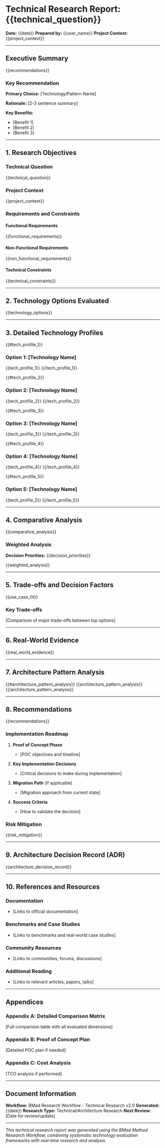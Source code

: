 # Technical Research Report: {{technical_question}}

**Date:** {{date}}
**Prepared by:** {{user_name}}
**Project Context:** {{project_context}}

---

## Executive Summary

{{recommendations}}

### Key Recommendation

**Primary Choice:** [Technology/Pattern Name]

**Rationale:** [2-3 sentence summary]

**Key Benefits:**

- [Benefit 1]
- [Benefit 2]
- [Benefit 3]

---

## 1. Research Objectives

### Technical Question

{{technical_question}}

### Project Context

{{project_context}}

### Requirements and Constraints

#### Functional Requirements

{{functional_requirements}}

#### Non-Functional Requirements

{{non_functional_requirements}}

#### Technical Constraints

{{technical_constraints}}

---

## 2. Technology Options Evaluated

{{technology_options}}

---

## 3. Detailed Technology Profiles

{{#tech_profile_1}}

### Option 1: [Technology Name]

{{tech_profile_1}}
{{/tech_profile_1}}

{{#tech_profile_2}}

### Option 2: [Technology Name]

{{tech_profile_2}}
{{/tech_profile_2}}

{{#tech_profile_3}}

### Option 3: [Technology Name]

{{tech_profile_3}}
{{/tech_profile_3}}

{{#tech_profile_4}}

### Option 4: [Technology Name]

{{tech_profile_4}}
{{/tech_profile_4}}

{{#tech_profile_5}}

### Option 5: [Technology Name]

{{tech_profile_5}}
{{/tech_profile_5}}

---

## 4. Comparative Analysis

{{comparative_analysis}}

### Weighted Analysis

**Decision Priorities:**
{{decision_priorities}}

{{weighted_analysis}}

---

## 5. Trade-offs and Decision Factors

{{use_case_fit}}

### Key Trade-offs

[Comparison of major trade-offs between top options]

---

## 6. Real-World Evidence

{{real_world_evidence}}

---

## 7. Architecture Pattern Analysis

{{#architecture_pattern_analysis}}
{{architecture_pattern_analysis}}
{{/architecture_pattern_analysis}}

---

## 8. Recommendations

{{recommendations}}

### Implementation Roadmap

1. **Proof of Concept Phase**
   - [POC objectives and timeline]

2. **Key Implementation Decisions**
   - [Critical decisions to make during implementation]

3. **Migration Path** (if applicable)
   - [Migration approach from current state]

4. **Success Criteria**
   - [How to validate the decision]

### Risk Mitigation

{{risk_mitigation}}

---

## 9. Architecture Decision Record (ADR)

{{architecture_decision_record}}

---

## 10. References and Resources

### Documentation

- [Links to official documentation]

### Benchmarks and Case Studies

- [Links to benchmarks and real-world case studies]

### Community Resources

- [Links to communities, forums, discussions]

### Additional Reading

- [Links to relevant articles, papers, talks]

---

## Appendices

### Appendix A: Detailed Comparison Matrix

[Full comparison table with all evaluated dimensions]

### Appendix B: Proof of Concept Plan

[Detailed POC plan if needed]

### Appendix C: Cost Analysis

[TCO analysis if performed]

---

## Document Information

**Workflow:** BMad Research Workflow - Technical Research v2.0
**Generated:** {{date}}
**Research Type:** Technical/Architecture Research
**Next Review:** [Date for review/update]

---

_This technical research report was generated using the BMad Method Research Workflow, combining systematic technology evaluation frameworks with real-time research and analysis._
